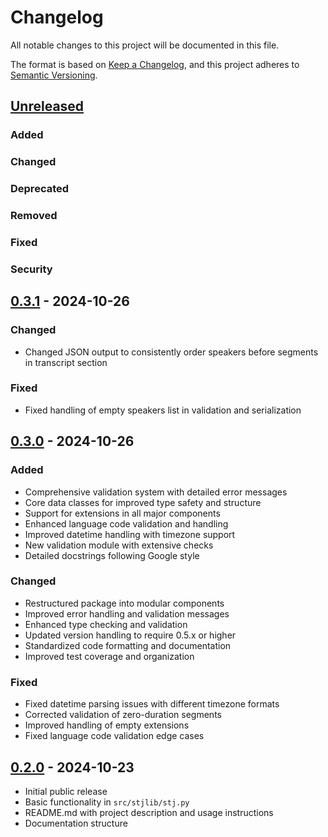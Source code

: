 # Changelog

All notable changes to this project will be documented in this file.

The format is based on [Keep a Changelog](https://keepachangelog.com/en/1.0.0/),
and this project adheres to [Semantic Versioning](https://semver.org/spec/v2.0.0.html).

## [Unreleased]

### Added

### Changed

### Deprecated

### Removed

### Fixed

### Security

## [0.3.1] - 2024-10-26

### Changed

- Changed JSON output to consistently order speakers before segments in transcript section

### Fixed

- Fixed handling of empty speakers list in validation and serialization

## [0.3.0] - 2024-10-26

### Added

- Comprehensive validation system with detailed error messages
- Core data classes for improved type safety and structure
- Support for extensions in all major components
- Enhanced language code validation and handling
- Improved datetime handling with timezone support
- New validation module with extensive checks
- Detailed docstrings following Google style

### Changed

- Restructured package into modular components
- Improved error handling and validation messages
- Enhanced type checking and validation
- Updated version handling to require 0.5.x or higher
- Standardized code formatting and documentation
- Improved test coverage and organization

### Fixed

- Fixed datetime parsing issues with different timezone formats
- Corrected validation of zero-duration segments
- Improved handling of empty extensions
- Fixed language code validation edge cases

## [0.2.0] - 2024-10-23

- Initial public release
- Basic functionality in `src/stjlib/stj.py`
- README.md with project description and usage instructions
- Documentation structure

[Unreleased]: https://github.com/yaniv-golan/stjlib/compare/v0.3.1...HEAD
[0.3.1]: https://github.com/yaniv-golan/stjlib/compare/v0.3.0...v0.3.1
[0.3.0]: https://github.com/yaniv-golan/stjlib/compare/v0.2.0...v0.3.0
[0.2.0]: https://github.com/yaniv-golan/stjlib/releases/tag/v0.2.0
